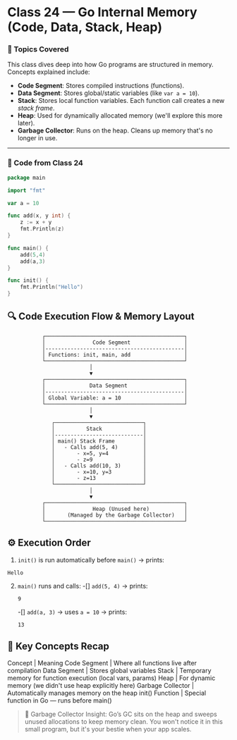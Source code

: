 # Class 24 — Go Internal Memory (Code, Data, Stack, Heap)

### 🧠 Topics Covered
This class dives deep into how Go programs are structured in memory. Concepts explained include:

- **Code Segment**: Stores compiled instructions (functions).
- **Data Segment**: Stores global/static variables (like `var a = 10`).
- **Stack**: Stores local function variables. Each function call creates a new *stack frame*.
- **Heap**: Used for dynamically allocated memory (we'll explore this more later).
- **Garbage Collector**: Runs on the heap. Cleans up memory that's no longer in use.

---

### 📜 Code from Class 24

```go
package main

import "fmt"

var a = 10

func add(x, y int) {
	z := x + y
	fmt.Println(z)
}

func main() {
	add(5,4)
	add(a,3)
}

func init() {
	fmt.Println("Hello")
}
```

## 🔍 Code Execution Flow & Memory Layout

```pgsql
           ┌────────────────────────────────────────────┐
           │               Code Segment                 │
           │--------------------------------------------│
           │ Functions: init, main, add                 │
           └────────────────────────────────────────────┘
                          │
                          ▼
           ┌────────────────────────────────────────────┐
           │              Data Segment                  │
           │--------------------------------------------│
           │ Global Variable: a = 10                    │
           └────────────────────────────────────────────┘
                          │
                          ▼
              ┌────────────────────────────┐
              │          Stack             │
              │----------------------------│
              │ main() Stack Frame         │
              │   - Calls add(5, 4)        │
              │       - x=5, y=4           │
              │       - z=9                │
              │   - Calls add(10, 3)       │
              │       - x=10, y=3          │
              │       - z=13               │
              └────────────────────────────┘
                          │
                          ▼
           ┌────────────────────────────────────────────┐
           │               Heap (Unused here)           │
           │       (Managed by the Garbage Collector)   │
           └────────────────────────────────────────────┘
```
## ⚙️ Execution Order

1. `init()` is run automatically before `main()` → prints:
```nginx
Hello
```
2. `main()` runs and calls:
    -[] `add(5, 4)` → prints:
    ```
    9
    ```
    -[] `add(a, 3)` → uses `a = 10` → prints:
    ```
    13
    ```

## 📌 Key Concepts Recap

Concept | Meaning
Code Segment | Where all functions live after compilation
Data Segment | Stores global variables
Stack | Temporary memory for function execution (local vars, params)
Heap | For dynamic memory (we didn't use heap explicitly here)
Garbage Collector | Automatically manages memory on the heap
init() Function | Special function in Go — runs before main()

> 🧼 Garbage Collector Insight:
> Go’s GC sits on the heap and sweeps unused allocations to keep memory clean. You won't notice it in this small program, but it's your bestie when your app scales.

